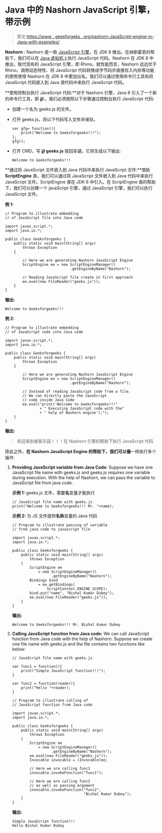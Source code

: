 # Java 中的 Nashorn JavaScript 引擎，带示例

> 原文:[https://www . geesforgeks . org/nashorn-JavaScript-engine-in-Java-with-examples/](https://www.geeksforgeeks.org/nashorn-javascript-engine-in-java-with-examples/)

**Nashorn** : Nashorn 是一款 [JavaScript 引擎](https://www.geeksforgeeks.org/what-happens-inside-javascript-engine/)，在 JDK 8 推出。在纳斯霍恩的帮助下，我们可以在 [Java 虚拟机](https://www.geeksforgeeks.org/jvm-works-jvm-architecture/)上执行 JavaScript 代码。Nashorn 在 JDK 8 中推出，取代现有的 JavaScript 引擎，即 Rhino。就性能而言，Nashorn 远远优于 Rhino。调用动态特性、将 JavaScript 代码转换成字节码并直接存入内存等功能的使用使得 Nashorn 在 JDK 8 中更加出名。我们可以通过使用命令行工具和将 JavaScript 代码嵌入到 Java 源代码中来执行 JavaScript 代码。

**使用控制台执行 JavaScript 代码:**对于 Nashorn 引擎，Java 8 引入了一个新的命令行工具，即 **jjl** 。我们必须按照以下步骤通过控制台执行 JavaScript 代码:

*   创建一个名为 geeks.js 的文件。
*   打开 geeks.js，将以下代码写入文件并保存。

    ```
    var gfg= function(){  
        print("Welcome to Geeksforgeeks!!!");  
    };  
    gfg(); 
    ```

*   打开 CMD，写 **jjl geeks.js** 按回车键。它将生成以下输出:

    ```
    Welcome to Geeksforgeeks!!!

    ```

**通过将 JavaScript 文件嵌入到 Java 代码中来执行 JavaScript 文件:**借助 **ScriptEngine** 类，我们可以通过将 JavaScript 文件嵌入到 Java 代码中来执行 JavaScript 文件。ScriptEngine 类在 JDK 6 中引入。在 ScriptEngine 类的帮助下，我们可以创建一个 javaScript 引擎，通过 JavaScript 引擎，我们可以执行 JavaScript 文件。

**例 1:**

```
// Program to illustrate embedding
// of JavaScript file into Java code

import javax.script.*;
import java.io.*;

public class Geeksforgeeks {
    public static void main(String[] args)
        throws Exception
    {

        // Here we are generating Nashorn JavaScript Engine
        ScriptEngine ee = new ScriptEngineManager()
                              .getEngineByName("Nashorn");

        // Reading JavaScript file create in first approach
        ee.eval(new FileReader("geeks.js"));
    }
}
```

**输出:**

```
Welcome to Geeksforgeeks!!!

```

**例 2:**

```
// Program to illustrate embedding
// of JavaScript code into Java code

import javax.script.*;
import java.io.*;

public class Geeksforgeeks {
    public static void main(String[] args)
        throws Exception
    {

        // Here we are generating Nashorn JavaScript Engine
        ScriptEngine ee = new ScriptEngineManager()
                              .getEngineByName("Nashorn");

        // Instead of reading JavaScript code from a file.
        // We can directly paste the JavaScript
        // code inside Java Code
        ee.eval("print('Welcome to Geeksforgeeks!!!"
                + " Executing JavaScript code with the"
                + " help of Nashorn engine');");
    }
}
```

**输出:**

> 欢迎来到极客乐园！！！在 Nashorn 引擎的帮助下执行 JavaScript 代码

除此之外，**在 Nashorn JavaScript Engine 的帮助下，我们可以像**一样执行多个操作:

1.  **Providing JavaScript variable from Java Code**: Suppose we have one JavaScript file name with geeks.js and geeks.js requires one variable during execution. With the help of Nashorn, we can pass the variable to JavaScript file from java code.

    **示例 1:** geeks.js 文件，需要**名**变量才能执行

    ```
    // JavaScript file name with geeks.js
    print("Welcome to Geeksforgeeks!!! Mr. "+name);  
    ```

    **示例 2:** 为 JS 文件提供**名称**变量的 Java 代码

    ```
    // Program to illustrate passing of variable
    // from java code to javascript file

    import javax.script.*;
    import java.io.*;

    public class Geeksforgeeks {
        public static void main(String[] args)
            throws Exception
        {
            ScriptEngine ee
                = new ScriptEngineManager()
                      .getEngineByName("Nashorn");
            Bindings bind
                = ee.getBindings(
                    ScriptContext.ENGINE_SCOPE);
            bind.put("name", "Bishal Kumar Dubey");
            ee.eval(new FileReader("geeks.js"));
        }
    }
    ```

    **输出:**

    ```
    Welcome to Geeksforgeeks!!! Mr. Bishal Kumar Dubey

    ```

2.  **Calling JavaScript function from Java code:** We can call JavaScript function from Java code with the help of Nashorn. Suppose we create one file name with geeks.js and the file contains two functions like below:

    ```
    // JavaScript file name with geeks.js

    var func1 = function(){  
        print("Simple JavaScript function!!!");  
    }  

    var func2 = function(reader){  
        print("Hello "+reader);  
    }  
    ```

    ```
    // Program to illustrate calling of
    // JavaScript function from Java code

    import javax.script.*;
    import java.io.*;

    public class Geeksforgeeks {
        public static void main(String[] args)
            throws Exception
        {
            ScriptEngine ee
                = new ScriptEngineManager()
                      .getEngineByName("Nashorn");
            ee.eval(new FileReader("geeks.js"));
            Invocable invocable = (Invocable)ee;

            // Here we are calling func1
            invocable.invokeFunction("func1");

            // Here we are calling func2
            // as well as passing argument
            invocable.invokeFunction("func2",
                                     "Bishal Kumar Dubey");
        }
    }
    ```

    **输出:**

    ```
    Simple JavaScript function!!!
    Hello Bishal Kumar Dubey

    ```